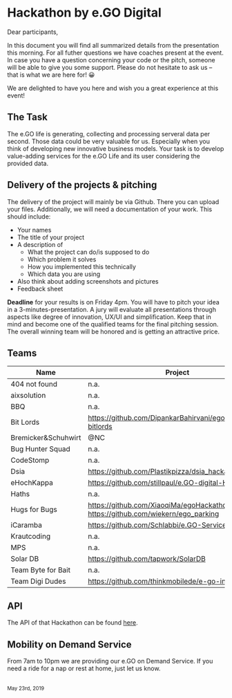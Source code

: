 # Hackathon by e.GO Digital

Dear participants,

In this document you will find all summarized details from the presentation this morning. For all futher questions we have coaches present at the event. In case you have a question concerning your code or the pitch, someone will be able to give you some support. Please do not hesitate to ask us – that is what we are here for! 😀

We are delighted to have you here and wish you a great experience at this event!

## The Task

The e.GO life is generating, collecting and processing serveral data per second. Those data could be very valuable for us. Especially when you think of developing new innovative business models. Your task is to develop value-adding services for the e.GO Life and its user considering the provided data. 

## Delivery of the projects & pitching

The delivery of the project will mainly be via Github. There you can upload your files. Additionally, we will need a documentation of your work. This should include:

* Your names
* The title of your project
* A description of 
  * What the project can do/is supposed to do
  * Which problem it solves
  * How you implemented this technically
  * Which data you are using
* Also think about adding screenshots and pictures
* Feedback sheet

**Deadline** for your results is on Friday 4pm. You will have to pitch your idea in a 3-minutes-presentation. A jury will evaluate all presentations through aspects like degree of innovation, UX/UI and simplification. Keep that in mind and become one of the qualified teams for the final pitching session. The overall winning team will be honored and is getting an attractive price. 

## Teams

| Name | Project |
|---|---|
| 404 not found | n.a. |
| aixsolution | n.a. |
| BBQ | n.a. |
| Bit Lords | https://github.com/DipankarBahirvani/ego_hackathon-bitlords |
| Bremicker&Schuhwirt | @NC |
| Bug Hunter Squad | n.a. |
| CodeStomp | n.a. |
| Dsia | https://github.com/Plastikpizza/dsia_hackathon |
| eHochKappa | https://github.com/stillpaul/e.GO-digital-Hackathon |
| Haths | n.a. |
| Hugs for Bugs | https://github.com/XiaoqiMa/egoHackathon , https://github.com/wiekern/ego_parking |
| iCaramba | https://github.com/Schlabbi/e.GO-Service |
| Krautcoding | n.a. |
| MPS | n.a. |
| Solar DB | https://github.com/tapwork/SolarDB |
| Team Byte for Bait | n.a. |
| Team Digi Dudes | https://github.com/thinkmobilede/e-go-infotainment |

## API

The API of that Hackathon can be found [here](./vehicle-api).

## Mobility on Demand Service

From 7am to 10pm we are providing our e.GO on Demand Service. If you need a ride for a nap or rest at home, just let us know. 

<br />
<sup>May 23rd, 2019</sup>
